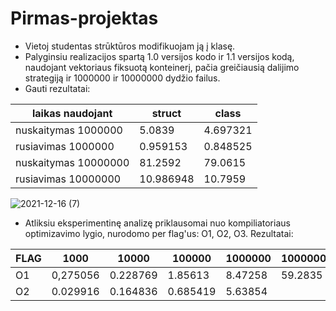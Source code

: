 # Pirmas-projektas
* Vietoj studentas strūktūros modifikuojam ją į klasę.
* Palyginsiu realizacijos spartą 1.0 versijos kodo ir 1.1 versijos kodą, naudojant vektoriaus fiksuotą konteinerį, pačia greičiausią dalijimo strategiją ir 1000000 ir 10000000 dydžio failus.
* Gauti rezultatai:

| laikas naudojant    | struct        | class        |
| -------------       | ------------- |--------------|
| nuskaitymas 1000000 | 5.0839        | 4.697321     |
| rusiavimas 1000000  | 0.959153      | 0.848525     |
| nuskaitymas 10000000| 81.2592       | 79.0615      |
| rusiavimas 10000000 | 10.986948     | 10.7959      |

![2021-12-16 (7)](https://user-images.githubusercontent.com/90273563/146445333-f048bbbf-db54-48f0-80b5-ec9c30b1f9a1.png)

* Atliksiu eksperimentinę analizę priklausomai nuo kompiliatoriaus optimizavimo lygio, nurodomo per flag'us: O1, O2, O3. Rezultatai:

| FLAG  | 1000       | 10000    | 100000   | 1000000  |10000000|   
|-------|------------|----------|----------|----------|--------| 
| O1    | 0,275056   | 0.228769 | 1.85613  | 8.47258  | 59.2835|
| O2    | 0.029916   | 0.164836 | 0.685419 | 5.63854  |        |
